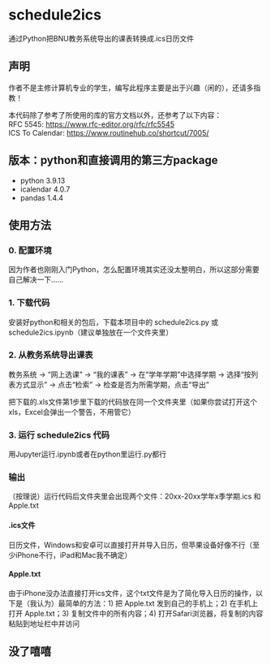 # schedule2ics
通过Python把BNU教务系统导出的课表转换成.ics日历文件

## 声明
作者不是主修计算机专业的学生，编写此程序主要是出于兴趣（闲的），还请多指教！

本代码除了参考了所使用的库的官方文档以外，还参考了以下内容：  
RFC 5545: https://www.rfc-editor.org/rfc/rfc5545  
ICS To Calendar: https://www.routinehub.co/shortcut/7005/

## 版本：python和直接调用的第三方package
- python 3.9.13
- icalendar 4.0.7
- pandas 1.4.4

## 使用方法

### 0. 配置环境
因为作者也刚刚入门Python，怎么配置环境其实还没太整明白，所以这部分需要自己解决一下……

### 1. 下载代码
安装好python和相关的包后，下载本项目中的 schedule2ics.py 或 schedule2ics.ipynb（建议单独放在一个文件夹里）

### 2. 从教务系统导出课表
教务系统 → “网上选课” → “我的课表” → 在“学年学期”中选择学期 → 选择“按列表方式显示” → 点击“检索” → 检查是否为所需学期，点击“导出”

把下载的.xls文件第1步里下载的代码放在同一个文件夹里（如果你尝试打开这个xls，Excel会弹出一个警告，不用管它）

### 3. 运行 schedule2ics 代码
用Jupyter运行.ipynb或者在python里运行.py都行

### 输出
（按理说）运行代码后文件夹里会出现两个文件：20xx-20xx学年x季学期.ics 和 Apple.txt

#### .ics文件
日历文件，Windows和安卓可以直接打开并导入日历，但苹果设备好像不行（至少iPhone不行，iPad和Mac我不确定）

#### Apple.txt
由于iPhone没办法直接打开ics文件，这个txt文件是为了简化导入日历的操作，以下是（我认为）最简单的方法：1) 把 Apple.txt 发到自己的手机上；2) 在手机上打开 Apple.txt；3) 复制文件中的所有内容；4) 打开Safari浏览器，将复制的内容粘贴到地址栏中并访问

## 没了嘻嘻
